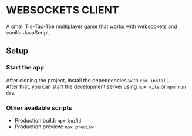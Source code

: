 # WEBSOCKETS CLIENT

A small Tic-Tac-Toe multiplayer game that works with websockets and vanilla JavaScript.

## Setup

### Start the app

After cloning the project, install the dependencies with `npm install`.  
After that, you can start the development server using `npx vite` or `npm run dev`.

### Other available scripts

- Production build: `npx build`
- Production preview: `npx preview`

